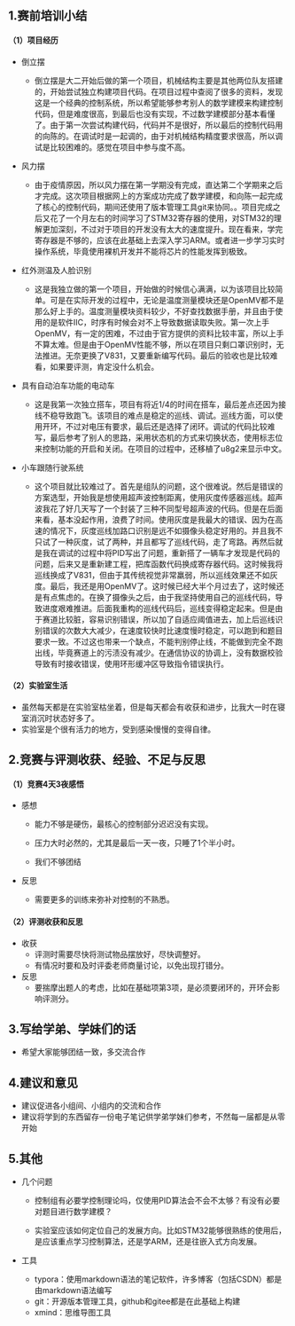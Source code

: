 ## 1.赛前培训小结

#### （1）项目经历

- 倒立摆
  - 倒立摆是大二开始后做的第一个项目，机械结构主要是其他两位队友搭建的，开始尝试独立构建项目代码。在项目过程中查阅了很多的资料，发现这是一个经典的控制系统，所以希望能够参考别人的数学建模来构建控制代码，但是难度很高，到最后也没有实现，不过数学建模部分基本看懂了。由于第一次尝试构建代码，代码并不是很好，所以最后的控制代码用的向陈的。在调试时是一起调的，由于对机械结构精度要求很高，所以调试是比较困难的。感觉在项目中参与度不高。
- 风力摆
  - 由于疫情原因，所以风力摆在第一学期没有完成，直达第二个学期来之后才完成。这次项目根据网上的方案成功完成了数学建模，和向陈一起完成了核心的控制代码，期间还使用了版本管理工具git来协同。。项目完成之后又花了一个月左右的时间学习了STM32寄存器的使用，对STM32的理解更加深刻，不过对于项目的开发没有太大的速度提升。现在看来，学完寄存器是不够的，应该在此基础上去深入学习ARM。或者进一步学习实时操作系统，毕竟使用裸机开发并不能将芯片的性能发挥到极致。

- 红外测温及人脸识别
  - 这是我独立做的第一个项目，开始做的时候信心满满，以为该项目比较简单。可是在实际开发的过程中，无论是温度测量模块还是OpenMV都不是那么好上手的。温度测量模块资料较少，不好查找数据手册，并且由于使用的是软件IIC，时序有时候会对不上导致数据读取失败。第一次上手OpenMV，有一定的困难，不过由于官方提供的资料比较丰富，所以上手不算太难。但是由于OpenMV性能不够，所以在项目只剩口罩识别时，无法推进。无奈更换了V831，又要重新编写代码。最后的验收也是比较难看，如果要评测，肯定没什么机会。
- 具有自动泊车功能的电动车
  - 这是我第一次独立搭车，项目有将近1/4的时间在搭车，最后差点还因为接线不稳导致跑飞。该项目的难点是稳定的巡线、调试。巡线方面，可以使用开环，不过对电压有要求，最后还是选择了闭环。调试的代码比较难写，最后参考了别人的思路，采用状态机的方式来切换状态，使用标志位来控制功能的开启和关闭。在项目的过程中，还移植了u8g2来显示中文。
- 小车跟随行驶系统
  - 这个项目就比较难过了。首先是组队的问题，这个很难说。然后是错误的方案选型，开始我是想使用超声波控制距离，使用灰度传感器巡线。超声波我花了好几天写了一个封装了三种不同型号超声波的代码。但是在后面来看，基本没起作用，浪费了时间。使用灰度是我最大的错误、因为在高速的情况下，灰度巡线加路口识别是远不如摄像头稳定好用的。并且我不只试了一种灰度，试了两种，并且都写了巡线代码，走了弯路。再然后就是我在调试的过程中将PID写出了问题，重新搭了一辆车才发现是代码的问题，后来又是重新建工程，把库函数代码换成寄存器代码。这时候我将巡线换成了V831，但由于其传统视觉非常羸弱，所以巡线效果还不如灰度。最后，我还是用OpenMV了。这时候已经大半个月过去了，这时候还是有点焦虑的。在换了摄像头之后，由于我坚持使用自己的巡线代码，导致进度艰难推进。后面我重构的巡线代码后，巡线变得稳定起来。但是由于赛道比较脏，容易识别错误，所以加了自适应阈值进去，加上后巡线识别错误的次数大大减少，在速度较快时比速度慢时稳定，可以跑到和题目要求一致。不过这也带来一个缺点，不能判别停止线，不能做到完全不跑出线，毕竟赛道上的污渍没有减少。在通信协议的协调上，没有数据校验导致有时接收错误，使用环形缓冲区导致指令错误执行。

#### （2）实验室生活

- 虽然每天都是在实验室枯坐着，但是每天都会有收获和进步，比我大一时在寝室消沉时状态好多了。
- 实验室是个很有活力的地方，受到感染慢慢的变得自律。

## 2.竞赛与评测收获、经验、不足与反思

#### （1）竞赛4天3夜感悟

- 感想

  - 能力不够是硬伤，最核心的控制部分迟迟没有实现。

  - 压力大时必然的，尤其是最后一天一夜，只睡了1个半小时。

  - 我们不够团结

- 反思

  - 需要更多的训练来弥补对控制的不熟悉。

#### （2）评测收获和反思

- 收获
  - 评测时需要尽快将测试物品摆放好，尽快调整好。
  - 有情况时要和及时评委老师商量讨论，以免出现打错分。
- 反思
  - 要揣摩出题人的考虑，比如在基础项第3项，是必须要闭环的，开环会影响评测分。


## 3.写给学弟、学妹们的话

- 希望大家能够团结一致，多交流合作

## 4.建议和意见

- 建议促进各小组间、小组内的交流和合作
- 建议将学到的东西留存一份电子笔记供学弟学妹们参考，不然每一届都是从零开始

## 5.其他

- 几个问题

  - 控制组有必要学控制理论吗，仅使用PID算法会不会不太够？有没有必要对题目进行数学建模？

  - 实验室应该如何定位自己的发展方向。比如STM32能够很熟练的使用后，是应该重点学习控制算法，还是学ARM，还是往嵌入式方向发展。

- 工具

  - typora：使用markdown语法的笔记软件，许多博客（包括CSDN）都是由markdown语法编写
  - git：开源版本管理工具，github和gitee都是在此基础上构建
  - xmind：思维导图工具



